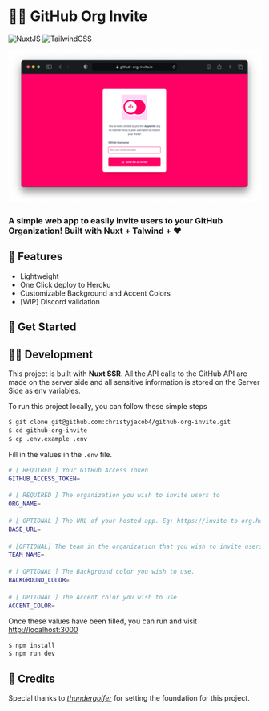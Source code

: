 # 👨‍🚀 GitHub Org Invite

![NuxtJS](https://img.shields.io/badge/nuxt.js-00C58E?style=for-the-badge&logo=nuxtdotjs&logoColor=white) ![TailwindCSS](https://img.shields.io/badge/Tailwind_CSS-38B2AC?style=for-the-badge&logo=tailwind-css&logoColor=white)

<p align="center">
  <img src="readme-image.png"/>
</p>


### A simple web app to easily **invite users to your GitHub Organization**! Built with **Nuxt + Talwind + ❤️**

## 🎯 Features
* Lightweight
* One Click deploy to Heroku
* Customizable Background and Accent Colors
* [WIP] Discord validation 

## 💫 Get Started 


## 🧑‍💻 Development

This project is built with **Nuxt SSR**. All the API calls to the GitHub API are made on the server side and all sensitive information is stored on the Server Side as env variables. 

To run this project locally, you can follow these simple steps

```sh
$ git clone git@github.com:christyjacob4/github-org-invite.git
$ cd github-org-invite
$ cp .env.example .env
```

Fill in the values in the `.env` file.

```sh
# [ REQUIRED ] Your GitHub Access Token
GITHUB_ACCESS_TOKEN=

# [ REQUIRED ] The organization you wish to invite users to
ORG_NAME=

# [ OPTIONAL ] The URL of your hosted app. Eg: https://invite-to-org.herokuapp.com
BASE_URL=

# [OPTIONAL] The team in the organization that you wish to invite users to
TEAM_NAME=   

# [ OPTIONAL ] The Background color you wish to use.
BACKGROUND_COLOR= 

# [ OPTIONAL ] The Accent color you wish to use
ACCENT_COLOR=
```

Once these values have been filled, you can run and visit [http://localhost:3000](http://localhost:3000)

```sh
$ npm install
$ npm run dev
```

## 🤝 Credits
Special thanks to [*thundergolfer*](https://github.com/thundergolfer/automated-github-organization-invites) for setting the foundation for this project.